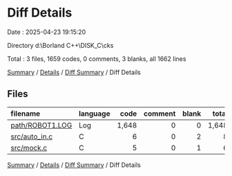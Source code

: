 # Diff Details

Date : 2025-04-23 19:15:20

Directory d:\\Borland C++\\DISK_C\\cks

Total : 3 files,  1659 codes, 0 comments, 3 blanks, all 1662 lines

[Summary](results.md) / [Details](details.md) / [Diff Summary](diff.md) / Diff Details

## Files
| filename | language | code | comment | blank | total |
| :--- | :--- | ---: | ---: | ---: | ---: |
| [path/ROBOT1.LOG](/path/ROBOT1.LOG) | Log | 1,648 | 0 | 0 | 1,648 |
| [src/auto\_in.c](/src/auto_in.c) | C | 6 | 0 | 2 | 8 |
| [src/mock.c](/src/mock.c) | C | 5 | 0 | 1 | 6 |

[Summary](results.md) / [Details](details.md) / [Diff Summary](diff.md) / Diff Details